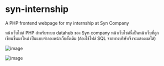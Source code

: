 # syn-internship
A PHP frontend webpage for my internship at Syn Company

หน้าเว็บไซต์ PHP สำหรับระบบ datahub ของ Syn company
หน้าเว็บไซต์นี้เป็นหน้าเว็บที่ถูกเขียนขึ้นมาใหม่ เป็นแบบจำลองหน้าเว็บดั้งเดิม (ต้องใช้ไฟล์ SQL จากทางบริษัทจึงจะแสดงผลได้)

![image](https://github.com/Copter/syn-internship/assets/1673688/b33bed0c-d874-47cd-a8e4-5bac92bc78b0)

![image](https://github.com/Copter/syn-internship/assets/1673688/42f57e89-a90a-4b83-a312-cb274ace190d)
